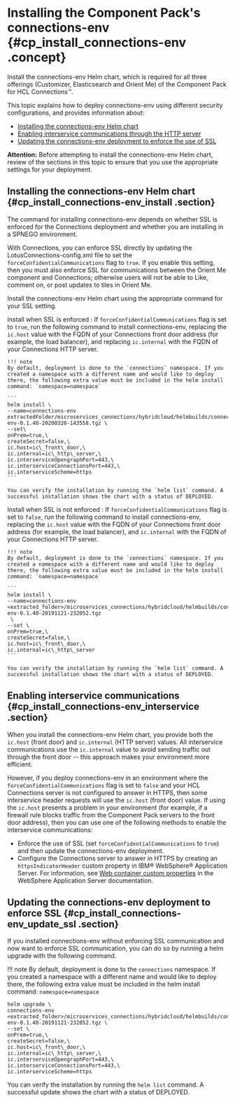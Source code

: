 # Installing the Component Pack's connections-env {#cp_install_connections-env .concept}

Install the connections-env Helm chart, which is required for all three offerings \(Customizer, Elasticsearch and Orient Me\) of the Component Pack for HCL Connections™.

This topic explains how to deploy connections-env using different security configurations, and provides information about:

-   [Installing the connections-env Helm chart](#cp_install_connections-env_install)
-   [Enabling interservice communications through the HTTP server](#cp_install_connections-env_interservice)
-   [Updating the connections-env deployment to enforce the use of SSL](#cp_install_connections-env_update_ssl)

**Attention:** Before attempting to install the connections-env Helm chart, review of the sections in this topic to ensure that you use the appropriate settings for your deployment.

## Installing the connections-env Helm chart {#cp_install_connections-env_install .section}

The command for installing connections-env depends on whether SSL is enforced for the Connections deployment and whether you are installing in a SPNEGO environment.

With Connections, you can enforce SSL directly by updating the LotusConnections-config.xml file to set the `forceConfidentialCommunications` flag to `true`. If you enable this setting, then you must also enforce SSL for communications between the Orient Me component and Connections; otherwise users will not be able to Like, comment on, or post updates to tiles in Orient Me.

Install the connections-env Helm chart using the appropriate command for your SSL setting.

Install when SSL is enforced
:   If `forceConfidentialCommunications` flag is set to `true`, run the following command to install connections-env, replacing the `ic.host` value with the FQDN of your Connections front door address \(for example, the load balancer\), and replacing `ic.internal` with the FQDN of your Connections HTTP server.

    !!! note
    By default, deployment is done to the `connections` namespace. If you created a namespace with a different name and would like to deploy there, the following extra value must be included in the helm install command: `namespace=namespace`

    ```
    helm install \
    --name=connections-env extractedFolder/microservices_connections/hybridcloud/helmbuilds/connections-env-0.1.40-20200320-143558.tgz \
    --set\
    onPrem=true,\
    createSecret=false,\
    ic.host=ic\_front\_door,\
    ic.internal=ic\_http\_server,\
    ic.interserviceOpengraphPort=443,\
    ic.interserviceConnectionsPort=443,\
    ic.interserviceScheme=https
    ```

    You can verify the installation by running the `helm list` command. A successful installation shows the chart with a status of DEPLOYED.

Install when SSL is not enforced
:   If `forceConfidentialCommunications` flag is set to `false`, run the following command to install connections-env, replacing the `ic.host` value with the FQDN of your Connections front door address \(for example, the load balancer\), and `ic.internal` with the FQDN of your Connections HTTP server.

    !!! note
    By default, deployment is done to the `connections` namespace. If you created a namespace with a different name and would like to deploy there, the following extra value must be included in the helm install command: `namespace=namespace`

    ```
    helm install \
    --name=connections-env <extracted_folder>/microservices_connections/hybridcloud/helmbuilds/connections-env-0.1.40-20191121-232052.tgz
     \
    --set \
    onPrem=true,\
    createSecret=false,\
    ic.host=ic\_front\_door,\
    ic.internal=ic\_http\_server
    ```

    You can verify the installation by running the `helm list` command. A successful installation shows the chart with a status of DEPLOYED.

## Enabling interservice communications {#cp_install_connections-env_interservice .section}

When you install the connections-env Helm chart, you provide both the `ic.host` \(front door\) and `ic.internal` \(HTTP server\) values. All interservice communications use the `ic.internal` value to avoid sending traffic out through the front door -- this approach makes your environment more efficient.

However, if you deploy connections-env in an environment where the `forceConfidentialCommunications` flag is set to `false` and your HCL Connections server is not configured to answer in HTTPS, then some interservice header requests will use the `ic.host` \(front door\) value. If using the `ic.host` presents a problem in your environment \(for example, if a firewall rule blocks traffic from the Component Pack servers to the front door address\), then you can use one of the following methods to enable the interservice communications:

-   Enforce the use of SSL \(set `forceConfidentialCommunications` to `true`\) and then update the connections-env deployment.
-   Configure the Connections server to answer in HTTPS by creating an `httpsIndicatorHeader` custom property in IBM® WebSphere® Application Server. For information, see [Web container custom properties](https://www.ibm.com/support/knowledgecenter/SSEQTP_8.5.5/com.ibm.websphere.base.iseries.doc/ae/rweb_custom_props.html#field8_rweb_custom_props) in the WebSphere Application Server documentation.

## Updating the connections-env deployment to enforce SSL {#cp_install_connections-env_update_ssl .section}

If you installed connections-env without enforcing SSL communication and now want to enforce SSL communication, you can do so by running a helm upgrade with the following command.

!!! note
    By default, deployment is done to the `connections` namespace. If you created a namespace with a different name and would like to deploy there, the following extra value must be included in the helm install command: `namespace=namespace`

```
helm upgrade \
connections-env <extracted_folder>/microservices_connections/hybridcloud/helmbuilds/connections-env-0.1.40-20191121-232052.tgz \
--set \
onPrem=true,\
createSecret=false,\
ic.host=ic\_front\_door,\
ic.internal=ic\_http\_server,\
ic.interserviceOpengraphPort=443,\
ic.interserviceConnectionsPort=443,\
ic.interserviceScheme=https
```

You can verify the installation by running the `helm list` command. A successful update shows the chart with a status of DEPLOYED.

